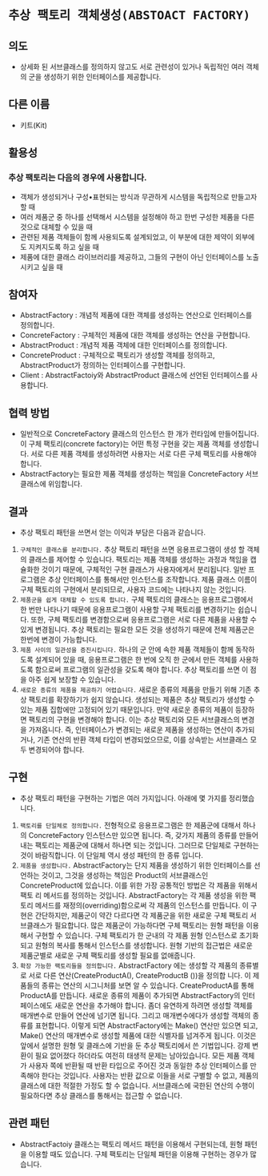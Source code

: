# `추상 팩토리 객체생성(ABSTOACT FACTORY)`

## 의도

- 상세화 된 서브클래스를 정의하지 않고도 서로 관련성이 있거나 독립적인 여러 객체 의 군을 생성하기 위한 인터페이스를 제공합니다.

## 다른 이름

- 키트(Kit)

## 활용성

### 추상 팩토리는 다음의 경우에 사용합니다.

- 객체가 생성되거나 구성•표현되는 방식과 무관하게 시스템을 독립적으로 만들고자 할 때
- 여러 제품군 중 하나를 선택해서 시스템을 설정해야 하고 한번 구성한 제품을 다른 것으로 대체할 수 있을 때
- 관련된 제품 객체들이 함께 사용되도록 설계되었고, 이 부분에 대한 제약이 외부에도 지켜지도록 하고 싶을 때
- 제품에 대한 클래스 라이브러리를 제공하고, 그들의 구현이 아닌 인터페이스를 노출시키고 싶을 때

## 참여자

- AbstractFactory : 개념적 제품에 대한 객체를 생성하는 연산으로 인터페이스를 정의합니다.
- ConcreteFactory : 구체적인 제품에 대한 객체를 생성하는 연산을 구현합니다.
- AbstractProduct : 개념적 제품 객체에 대한 인터페이스를 정의합니다.
- ConcreteProduct : 구체적으로 팩토리가 생성할 객체를 정의하고, AbstractProduct가 정의하는 인터페이스를 구현합니다.
- Client : AbstractFactoiy와 AbstractProduct 클래스에 선언된 인터페이스를 사용합니다.

## 협력 방법

- 일반적으로 ConcreteFactory 클래스의 인스턴스 한 개가 런타임에 만들어집니다. 이 구체 팩토리(concrete factory)는 어떤 특정 구현을 갖는 제품 객체를 생성합니다. 서로 다른 제품 객체를 생성하려면 사용자는 서로 다른 구체 팩토리를 사용해야 합니다.
- AbstractFactory는 필요한 제품 객체를 생성하는 책임을 ConcreteFactory 서브 클래스에 위임합니다.

## 결과

- 추상 팩토리 패턴을 쓰면서 얻는 이익과 부담은 다음과 같습니다.

1. `구체적인 클래스를 분리합니다.` 추상 팩토리 패턴을 쓰면 응용프로그램이 생성 할 객체의 클래스를 제어할 수 있습니다. 팩토리는 제품 객체를 생성하는 과정과 책임을 캡슐화한 것이기 때문에, 구체적인 구현 클래스가 사용자에게서 분리됩니다. 일반 프로그램은 추상 인터페이스를 통해서만 인스턴스를 조작합니다. 제품 클래스 이름이 구체 팩토리의 구현에서 분리되므로, 사용자 코드에는 나타나지 않는 것입니다.
2. `제품군을 쉽게 대체할 수 있도록 합니다.` 구체 팩토리의 클래스는 응용프로그램에서 한 번만 나타나기 때문에 응용프로그램이 사용할 구체 팩토리를 변경하기는 쉽습니다. 또한, 구체 팩토리를 변경함으로써 응용프로그램은 서로 다른 제품을 사용할 수 있게 변경됩니다. 추상 팩토리는 필요한 모든 것을 생성하기 때문에 전체 제품군은 한번에 변경이 가능합니다.
3. `제품 사이의 일관성을 증진시킵니다.` 하나의 군 안에 속한 제품 객체들이 함께 동작하도록 설계되어 있을 때, 응용프로그램은 한 번에 오직 한 군에서 만든 객체를 사용하도록 함으로써 프로그램의 일관성을 갖도록 해야 합니다. 추상 팩토리를 쓰면 이 점을 아주 쉽게 보장할 수 있습니다.
4. `새로운 종류의 제품을 제공하기 어렵습니다.` 새로운 종류의 제품을 만들기 위해 기존 추상 팩토리를 확장하기가 쉽지 않습니다. 생성되는 제품은 추상 팩토리가 생성할 수 있는 제품 집합에만 고정되어 있기 때문입니다. 만약 새로운 종류의 제품이 등장하면 팩토리의 구현을 변경해야 합니다. 이는 추상 팩토리와 모든 서브클래스의 변경을 가져옵니다. 즉, 인터페이스가 변경되는 새로운 제품을 생성하는 연산이 추가되거나, 기존 연산의 반환 객체 타입이 변경되었으므로, 이를 상속받는 서브클래스 모두 변경되어야 합니다.

## 구현

- 추상 팩토리 패턴을 구현하는 기법은 여러 가지입니다. 아래에 몇 가지를 정리했습니다.

1. `팩토리를 단일체로 정의합니다.` 전형적으로 응용프로그램은 한 제품군에 대해서 하나의 ConcreteFactory 인스턴스만 있으면 됩니다. 즉, 갖가지 제품의 종류를 만들어 내는 팩토리는 제품군에 대해서 하나면 되는 것입니다. 그러므로 단일체로 구현하는 것이 바람직합니다. 이 단일체 역시 생성 패턴의 한 종류 입니다.
2. `제품을 생성합니다.` AbstractFactory는 단지 제품을 생성하기 위한 인터페이스를 선언하는 것이고, 그것을 생성하는 책임은 Product의 서브클래스인 ConcreteProduct에 있습니다. 이를 위한 가장 공통적인 방법은 각 제품을 위해서 팩토 리 메서드를 정의하는 것입니다. AbstractFactory는 각 제품 생성을 위한 팩토리 메서드를 재정의(overriding)함으로써 각 제품의 인스턴스를 만듭니다. 이 구현은 간단하지만, 제품군이 약간 다르다면 각 제품군을 위한 새로운 구체 팩토리 서브클래스가 필요합니다. 많은 제품군이 가능하다면 구체 팩토리는 원형 패턴을 이용해서 구현할 수 있습니다. 구체 팩토리가 한 군내의 각 제품 원형 인스턴스로 초기화되고 원형의 복사를 통해서 인스턴스를 생성합니다. 원형 기반의 접근법은 새로운 제품군별로 새로운 구체 팩토리를 생성할 필요를 없애줍니다.
3. `확장 가능한 팩토리들을 정의합니다.` AbstractFactory 에는 생성할 각 제품의 종류별로 서로 다른 연산(CreateProductA(), CreateProductB ())을 정의합 니다. 이 제품들의 종류는 연산의 시그니처를 보면 알 수 있습니다. CreateProductA를 통해 ProductA를 만듭니다. 새로운 종류의 제품이 추가되면 AbstractFactory의 인터페이스에도 새로운 연산을 추가해야 합니다. 좀더 유연하게 하려면 생성할 객체를 매개변수로 만들어 연산에 넘기면 됩니다. 그리고 매개변수에다가 생성할 객체의 종류를 표현합니다. 이렇게 되면 AbstractFactory에는 Make() 연산만 있으면 되고, Make() 연산의 매개변수로 생성할 제품에 대한 식별자를 넘겨주게 됩니다. 이것은 앞에서 설명한 원형 및 클래스에 기반을 둔 추상 팩토리에서 쓴 기법입니다. 강제 변환이 필요 없어졌다 하더라도 여전히 태생적 문제는 남아있습니다. 모든 제품 객체가 사용자 쪽에 반환될 때 반환 타입으로 주어진 것과 동일한 추상 인터페이스를 만족해야 한다는 것입니다. 사용자는 반환 값으로 이들을 서로 구별할 수 없고, 제품의 클래스에 대한 적절한 가정도 할 수 없습니다. 서브클래스에 국한된 연산의 수행이 필요하다면 추상 클래스를 통해서는 접근할 수 없습니다.

## 관련 패턴

- AbstractFactoiy 클래스는 팩토리 메서드 패턴을 이용해서 구현되는데, 원형 패턴을 이용할 때도 있습니다. 구체 팩토리는 단일체 패턴을 이용해 구현하는 경우가 많습니다.
